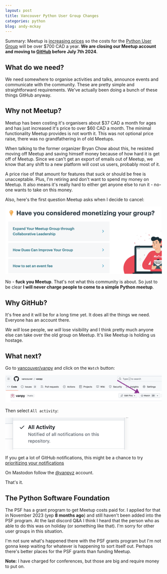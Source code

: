 ```yaml
---
layout: post
title: Vancouver Python User Group Changes
categories: python
blog: andy-mckay
---
```


Summary: Meetup is [increasing prices](https://www.meetup.com/blog/new-organizer-pricing-key-improvements/) so the costs for the [Python User Group](https://www.meetup.com/vanpyz/) will be over $700 CAD a year. **We are closing our Meetup account and moving to [GitHub](https://github.com/vancouver/vanpy) before July 7th 2024**.


## What do we need?

We need somewhere to organise activities and talks, announce events and communicate with the community. These are pretty simple and straightforward requirements. We've actually been doing a bunch of these things GitHub anyway.

## Why not Meetup?

Meetup has been costing it's organisers about $37 CAD a month for ages and has just increased it's price to over $60 CAD a month. The minimal functionality Meetup provides is not worth it. This was not optional price raise, there was no grandfathering in of old Meetups.

When talking to the former organizer Bryan Chow about this, he resisted moving off Meetup and saving himself money because of how hard it is get off of Meetup. Since we can't get an export of emails out of Meetup, we know that any shift to a new platform will cost us users, probably most of it.

A price rise of that amount for features that suck or should be free is unacceptable. Plus, I'm retiring and don't want to spend my money on Meetup. It also means it's really hard to either get anyone else to run it - no-one wants to take on this money.

Also, here's the first question Meetup asks when I decide to cancel: 

<img src="/files/fuck-you-meetup.png" width="800px" />

No - **fuck you Meetup**. That's not what this community is about. So just to be clear **I will never charge people to come to a simple Python meetup**.

## Why GitHub?

It's free and it will be for a long time yet. It does all the things we need. Everyone has an account there.

*We will* lose people, *we will* lose visibility and I think pretty much anyone else can take over the old group on Meetup. It's like Meetup is holding us hostage.

## What next?

Go to [vancouver/vanpy](https://github.com/vancouver/vanpy) and click on the <code>Watch</code> button:

<img src="/files/vanpy-watch.png" width="800px" />

Then select `All activity`:

<img src="/files/vanpy-watch-all.png" width="400px" />

If you get a lot of GitHub notifications, this might be a chance to try [prioritizing your notifications](https://docs.github.com/en/account-and-profile/managing-subscriptions-and-notifications-on-github/viewing-and-triaging-notifications/customizing-a-workflow-for-triaging-your-notifications)

On Mastodon follow the [@vanpyz](https://hachyderm.io/@vanpyz) account.

That's it.

## The Python Software Foundation

The PSF has a grant program to get Meetup costs paid for. I applied for that in November 2023 (yep **8 months ago**) and still haven't been added into the PSF program. At the last discord Q&A I think I heard that the person who as able to do this was on holiday (or something like that). I'm sorry for other user groups in this situation.

I'm not sure what's happened there with the PSF grants program but I'm not gonna keep waiting for whatever is happening to sort itself out. Perhaps there's better places for the PSF grants than funding Meetup.

**Note:** I have charged for conferences, but those are big and require money to put on.